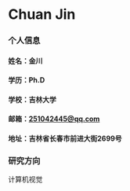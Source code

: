 # Chuan Jin

### 个人信息
#### 姓名：金川
#### 学历：Ph.D
#### 学校：吉林大学
#### 邮箱：251042445@qq.com
#### 地址：吉林省长春市前进大街2699号

### 研究方向
计算机视觉

